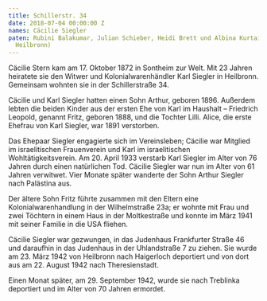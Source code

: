 ```yaml
---
title: Schillerstr. 34
date: 2018-07-04 00:00:00 Z
names: Cäcilie Siegler
paten: Rubini Balakumar, Julian Schieber, Heidi Brett und Albina Kurtaij (Stadtbibliothek
  Heilbronn)
---
```


Cäcilie Stern kam am 17. Oktober 1872 in Sontheim zur Welt. Mit 23 Jahren heiratete sie den Witwer und Kolonialwarenhändler Karl Siegler in Heilbronn. Gemeinsam wohnten sie in der Schillerstraße 34.

Cäcilie und Karl Siegler hatten einen Sohn Arthur, geboren 1896. Außerdem lebten die beiden Kinder aus der ersten Ehe von Karl im Haushalt – Friedrich Leopold, genannt Fritz, geboren 1888, und die Tochter Lilli. Alice, die erste Ehefrau von Karl Siegler, war 1891 verstorben.

Das Ehepaar Siegler engagierte sich im Vereinsleben; Cäcilie war Mitglied im israelitischen Frauenverein und Karl im israelitischen Wohltätigkeitsverein.
Am 20. April 1933 verstarb Karl Siegler im Alter von 76 Jahren durch einen natürlichen Tod. Cäcilie Siegler war nun im Alter von 61 Jahren verwitwet. Vier Monate später wanderte der Sohn Arthur Siegler nach Palästina aus.

Der ältere Sohn Fritz führte zusammen mit den Eltern eine Kolonialwarenhandlung in der Wilhelmstraße 23a; er wohnte mit Frau und zwei Töchtern in einem Haus in der Moltkestraße und konnte im März 1941 mit seiner Familie in die USA fliehen. 

Cäcilie Siegler war gezwungen, in das Judenhaus Frankfurter Straße 46 und daraufhin in das Judenhaus in der Uhlandstraße 7 zu ziehen. Sie wurde am 23. März 1942 von Heilbronn nach Haigerloch deportiert und von dort aus am 22. August 1942 nach Theresienstadt. 

Einen Monat später, am 29. September 1942, wurde sie nach Treblinka deportiert und im Alter von 70 Jahren ermordet.